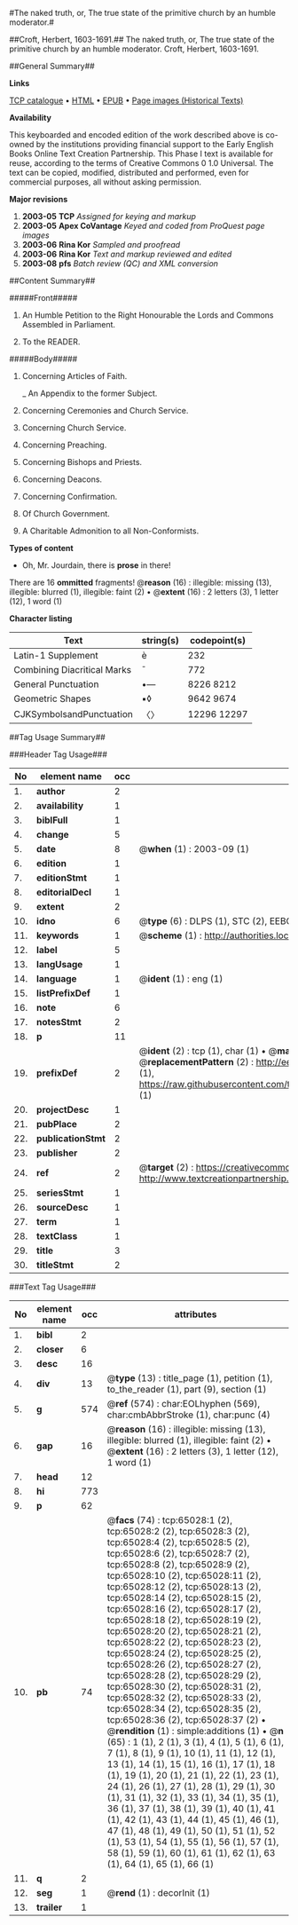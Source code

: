 #The naked truth, or, The true state of the primitive church by an humble moderator.#

##Croft, Herbert, 1603-1691.##
The naked truth, or, The true state of the primitive church by an humble moderator.
Croft, Herbert, 1603-1691.

##General Summary##

**Links**

[TCP catalogue](http://www.ota.ox.ac.uk/tcp/)  • 
[HTML](http://tei.it.ox.ac.uk/tcp/Texts-HTML/free/A35/A35026.html)  • 
[EPUB](http://tei.it.ox.ac.uk/tcp/Texts-EPUB/free/A35/A35026.epub) • 
[Page images (Historical Texts)](https://data.historicaltexts.jisc.ac.uk/view?pubId=eebo-12641808e&pageId=eebo-12641808e-65028-1)

**Availability**

This keyboarded and encoded edition of the
	       work described above is co-owned by the institutions
	       providing financial support to the Early English Books
	       Online Text Creation Partnership. This Phase I text is
	       available for reuse, according to the terms of Creative
	       Commons 0 1.0 Universal. The text can be copied,
	       modified, distributed and performed, even for
	       commercial purposes, all without asking permission.

**Major revisions**

1. __2003-05__ __TCP__ *Assigned for keying and markup*
1. __2003-05__ __Apex CoVantage__ *Keyed and coded from ProQuest page images*
1. __2003-06__ __Rina Kor__ *Sampled and proofread*
1. __2003-06__ __Rina Kor__ *Text and markup reviewed and edited*
1. __2003-08__ __pfs__ *Batch review (QC) and XML conversion*

##Content Summary##

#####Front#####

1. An Humble Petition to the Right Honourable the Lords and Commons Assembled in Parliament.

1. To the READER.

#####Body#####

1. Concerning Articles of Faith.

    _ An Appendix to the former Subject.

1. Concerning Ceremonies and Church Service.

1. Concerning Church Service.

1. Concerning Preaching.

1. Concerning Bishops and Priests.

1. Concerning Deacons.

1. Concerning Confirmation.

1. Of Church Government.

1. A Charitable Admonition to all Non-Conformists.

**Types of content**

  * Oh, Mr. Jourdain, there is **prose** in there!

There are 16 **ommitted** fragments! 
 @__reason__ (16) : illegible: missing (13), illegible: blurred (1), illegible: faint (2)  •  @__extent__ (16) : 2 letters (3), 1 letter (12), 1 word (1)

**Character listing**


|Text|string(s)|codepoint(s)|
|---|---|---|
|Latin-1 Supplement|è|232|
|Combining             Diacritical Marks|̄|772|
|General Punctuation|•—|8226 8212|
|Geometric Shapes|▪◊|9642 9674|
|CJKSymbolsandPunctuation|〈〉|12296 12297|

##Tag Usage Summary##

###Header Tag Usage###

|No|element name|occ|attributes|
|---|---|---|---|
|1.|__author__|2||
|2.|__availability__|1||
|3.|__biblFull__|1||
|4.|__change__|5||
|5.|__date__|8| @__when__ (1) : 2003-09 (1)|
|6.|__edition__|1||
|7.|__editionStmt__|1||
|8.|__editorialDecl__|1||
|9.|__extent__|2||
|10.|__idno__|6| @__type__ (6) : DLPS (1), STC (2), EEBO-CITATION (1), OCLC (1), VID (1)|
|11.|__keywords__|1| @__scheme__ (1) : http://authorities.loc.gov/ (1)|
|12.|__label__|5||
|13.|__langUsage__|1||
|14.|__language__|1| @__ident__ (1) : eng (1)|
|15.|__listPrefixDef__|1||
|16.|__note__|6||
|17.|__notesStmt__|2||
|18.|__p__|11||
|19.|__prefixDef__|2| @__ident__ (2) : tcp (1), char (1)  •  @__matchPattern__ (2) : ([0-9\-]+):([0-9IVX]+) (1), (.+) (1)  •  @__replacementPattern__ (2) : http://eebo.chadwyck.com/downloadtiff?vid=$1&page=$2 (1), https://raw.githubusercontent.com/textcreationpartnership/Texts/master/tcpchars.xml#$1 (1)|
|20.|__projectDesc__|1||
|21.|__pubPlace__|2||
|22.|__publicationStmt__|2||
|23.|__publisher__|2||
|24.|__ref__|2| @__target__ (2) : https://creativecommons.org/publicdomain/zero/1.0/ (1), http://www.textcreationpartnership.org/docs/. (1)|
|25.|__seriesStmt__|1||
|26.|__sourceDesc__|1||
|27.|__term__|1||
|28.|__textClass__|1||
|29.|__title__|3||
|30.|__titleStmt__|2||


###Text Tag Usage###

|No|element name|occ|attributes|
|---|---|---|---|
|1.|__bibl__|2||
|2.|__closer__|6||
|3.|__desc__|16||
|4.|__div__|13| @__type__ (13) : title_page (1), petition (1), to_the_reader (1), part (9), section (1)|
|5.|__g__|574| @__ref__ (574) : char:EOLhyphen (569), char:cmbAbbrStroke (1), char:punc (4)|
|6.|__gap__|16| @__reason__ (16) : illegible: missing (13), illegible: blurred (1), illegible: faint (2)  •  @__extent__ (16) : 2 letters (3), 1 letter (12), 1 word (1)|
|7.|__head__|12||
|8.|__hi__|773||
|9.|__p__|62||
|10.|__pb__|74| @__facs__ (74) : tcp:65028:1 (2), tcp:65028:2 (2), tcp:65028:3 (2), tcp:65028:4 (2), tcp:65028:5 (2), tcp:65028:6 (2), tcp:65028:7 (2), tcp:65028:8 (2), tcp:65028:9 (2), tcp:65028:10 (2), tcp:65028:11 (2), tcp:65028:12 (2), tcp:65028:13 (2), tcp:65028:14 (2), tcp:65028:15 (2), tcp:65028:16 (2), tcp:65028:17 (2), tcp:65028:18 (2), tcp:65028:19 (2), tcp:65028:20 (2), tcp:65028:21 (2), tcp:65028:22 (2), tcp:65028:23 (2), tcp:65028:24 (2), tcp:65028:25 (2), tcp:65028:26 (2), tcp:65028:27 (2), tcp:65028:28 (2), tcp:65028:29 (2), tcp:65028:30 (2), tcp:65028:31 (2), tcp:65028:32 (2), tcp:65028:33 (2), tcp:65028:34 (2), tcp:65028:35 (2), tcp:65028:36 (2), tcp:65028:37 (2)  •  @__rendition__ (1) : simple:additions (1)  •  @__n__ (65) : 1 (1), 2 (1), 3 (1), 4 (1), 5 (1), 6 (1), 7 (1), 8 (1), 9 (1), 10 (1), 11 (1), 12 (1), 13 (1), 14 (1), 15 (1), 16 (1), 17 (1), 18 (1), 19 (1), 20 (1), 21 (1), 22 (1), 23 (1), 24 (1), 26 (1), 27 (1), 28 (1), 29 (1), 30 (1), 31 (1), 32 (1), 33 (1), 34 (1), 35 (1), 36 (1), 37 (1), 38 (1), 39 (1), 40 (1), 41 (1), 42 (1), 43 (1), 44 (1), 45 (1), 46 (1), 47 (1), 48 (1), 49 (1), 50 (1), 51 (1), 52 (1), 53 (1), 54 (1), 55 (1), 56 (1), 57 (1), 58 (1), 59 (1), 60 (1), 61 (1), 62 (1), 63 (1), 64 (1), 65 (1), 66 (1)|
|11.|__q__|2||
|12.|__seg__|1| @__rend__ (1) : decorInit (1)|
|13.|__trailer__|1||

